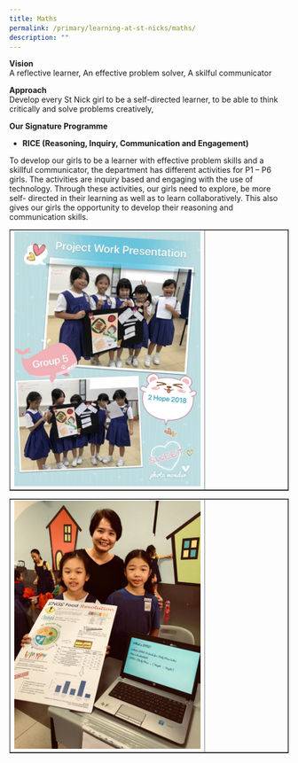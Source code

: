 ```yaml
---
title: Maths
permalink: /primary/learning-at-st-nicks/maths/
description: ""
---
```

<p><strong>Vision</strong><br />A reflective learner, An effective problem solver, A skilful communicator</p>
<p><strong>Approach</strong><br />Develop every St Nick girl to be a self-directed learner, to be able to think critically and solve problems creatively,</p>
<p><strong>Our Signature Programme</strong></p>
<ul>
<li><strong>RICE (Reasoning, Inquiry, Communication and Engagement)</strong></li>
</ul>
<p>To develop our girls to be a learner with effective problem skills and a skillful communicator, the department has different activities for P1 &ndash; P6 girls. The activities are inquiry based and engaging with the use of technology. Through these activities, our girls need to explore, be more self- directed in their learning as well as to learn collaboratively. This also gives our girls the opportunity to develop their reasoning and communication skills.</p>
<table style="border-collapse: collapse; width: 100%;" border="1">
<tbody>
<tr>
<td style="width: 70%;"><img src="/images/math1.jpeg"></td>
<td style="width: 30%;">&nbsp;</td>
</tr>
</tbody>
</table>
<table style="border-collapse: collapse; width: 100%;" border="1">
<tbody>
<tr>
<td style="width: 70%;"><img src="/images/math2.jpeg"></td>
<td style="width: 30%;">&nbsp;</td>
</tr>
</tbody>
</table>